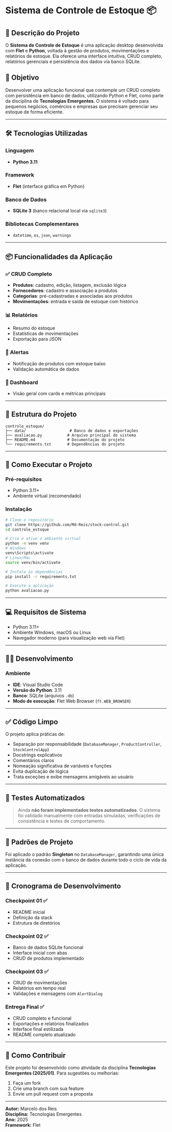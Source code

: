 
# Sistema de Controle de Estoque 📦

## 📌 Descrição do Projeto

O **Sistema de Controle de Estoque** é uma aplicação desktop desenvolvida com **Flet** e **Python**, voltada à gestão de produtos, movimentações e relatórios de estoque. Ela oferece uma interface intuitiva, CRUD completo, relatórios gerenciais e persistência dos dados via banco SQLite.

## 🎯 Objetivo

Desenvolver uma aplicação funcional que contemple um CRUD completo com persistência em banco de dados, utilizando Python e Flet, como parte da disciplina de **Tecnologias Emergentes**. O sistema é voltado para pequenos negócios, comércios e empresas que precisam gerenciar seu estoque de forma eficiente.

---

## 🛠️ Tecnologias Utilizadas

### Linguagem
- **Python 3.11**

### Framework
- **Flet** (interface gráfica em Python)

### Banco de Dados
- **SQLite 3** (banco relacional local via `sqlite3`)

### Bibliotecas Complementares
- `datetime`, `os`, `json`, `warnings`
---

## 📦 Funcionalidades da Aplicação

### ✅ CRUD Completo

- **Produtos**: cadastro, edição, listagem, exclusão lógica
- **Fornecedores**: cadastro e associação a produtos
- **Categorias**: pré-cadastradas e associadas aos produtos
- **Movimentações**: entrada e saída de estoque com histórico

### 📊 Relatórios
- Resumo do estoque
- Estatísticas de movimentações
- Exportação para JSON

### 🔔 Alertas
- Notificação de produtos com estoque baixo
- Validação automática de dados

### 🎯 Dashboard
- Visão geral com cards e métricas principais

---

## 📁 Estrutura do Projeto

```
controle_estoque/
├── data/                   # Banco de dados e exportações
├── avaliacao.py           # Arquivo principal do sistema
├── README.md              # Documentação do projeto
└── requirements.txt       # Dependências do projeto
```

---

## 🚀 Como Executar o Projeto

### Pré-requisitos
- Python 3.11+
- Ambiente virtual (recomendado)

### Instalação

```bash
# Clone o repositório
git clone https://github.com/Md-Reis/stock-control.git
cd controle_estoque

# Crie e ative o ambiente virtual
python -m venv venv
# Windows
venv\Scripts\activate
# Linux/Mac
source venv/bin/activate

# Instale as dependências
pip install -r requirements.txt

# Execute a aplicação
python avaliacao.py
```

---

## 💻 Requisitos de Sistema

- Python 3.11+
- Ambiente Windows, macOS ou Linux
- Navegador moderno (para visualização web via Flet)

---

## 👩‍💻 Desenvolvimento

### Ambiente
- **IDE**: Visual Studio Code
- **Versão do Python**: 3.11
- **Banco**: SQLite (arquivos `.db`)
- **Modo de execução**: Flet Web Browser (`ft.WEB_BROWSER`)

---

## ✅ Código Limpo

O projeto aplica práticas de:
- Separação por responsabilidade (`DatabaseManager`, `ProductController`, `StockControlApp`)
- Docstrings explicativos
- Comentários claros
- Nomeação significativa de variáveis e funções
- Evita duplicação de lógica
- Trata exceções e exibe mensagens amigáveis ao usuário

---

## 🧪 Testes Automatizados

> Ainda **não foram implementados testes automatizados**. O sistema foi validado manualmente com entradas simuladas, verificações de consistência e testes de comportamento.

---

## 🧠 Padrões de Projeto

Foi aplicado o padrão **Singleton** no `DatabaseManager`, garantindo uma única instância da conexão com o banco de dados durante todo o ciclo de vida da aplicação.

---

## 📅 Cronograma de Desenvolvimento

### Checkpoint 01 ✅
- README inicial
- Definição da stack
- Estrutura de diretórios

### Checkpoint 02 ✅
- Banco de dados SQLite funcional
- Interface inicial com abas
- CRUD de produtos implementado

### Checkpoint 03 ✅
- CRUD de movimentações
- Relatórios em tempo real
- Validações e mensagens com `AlertDialog`

### Entrega Final ✅
- CRUD completo e funcional
- Exportações e relatórios finalizados
- Interface final estilizada
- README completo atualizado

---

## 🤝 Como Contribuir

Este projeto foi desenvolvido como atividade da disciplina **Tecnologias Emergentes (2025/01)**. Para sugestões ou melhorias:

1. Faça um fork
2. Crie uma branch com sua feature
3. Envie um pull request com a proposta

---

**Autor:** Marcelo dos Reis  
**Disciplina:** Tecnologias Emergentes  
**Ano:** 2025  
**Framework:** Flet  

